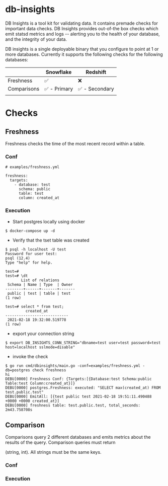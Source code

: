 # db-insights
DB Insights is a tool kit for validating data. It contains premade checks for important data checks. DB Insights provides out-of-the box checks which emit statsd metrics and logs -- alerting you to the health of your database, and the integrity of your data.

DB insights is a single deployable binary that you configure to point at 1 or more databases. Currently it supports the following checks for the following databases:


|           | Snowflake          | Redshift |
|-----------|--------------------|----------|
| Freshness | :white_check_mark: | :x:      |
| Comparisons | :white_check_mark: - Primary | :white_check_mark: - Secondary     |
|           |                    |          |


# Checks

## Freshness

Freshness checks the time of the most recent record within a table.

### Conf

```
# examples/freshness.yml

freshness:
  targets:
    - database: test
      schema: public
      table: test
      column: created_at
```

### Execution

- Start postgres locally using docker
```
$ docker-compose up -d
```

- Verify that the tset table was created
```
$ psql -h localhost -U test
Password for user test:
psql (12.4)
Type "help" for help.

test=#
test=# \dt
       List of relations
 Schema | Name | Type  | Owner
--------+------+-------+-------
 public | test | table | test
(1 row)

test=# select * from test;
         created_at
----------------------------
 2021-02-18 19:32:00.519778
(1 row)
```

- export your connection string
```
$ export DB_INSIGHTS_CONN_STRING="dbname=test user=test password=test host=localhost sslmode=disable"
```

- invoke the check
```
$ go run cmd/dbinsights/main.go -conf=examples/freshness.yml -db=postgres check freshness
hi
DEBU[0000] Freshness Conf: {Targets:[{Database:test Schema:public Table:test Column:created_at}]}
DEBU[0000] postgres.Freshness: executed: "SELECT max(created_at) FROM test.public.test"
DEBU[0000] EmitAll: [{test public test 2021-02-18 19:51:11.490488 +0000 +0000 created_at}]
DEBU[0000] freshness table: test.public.test, total_seconds: 2m43.758708s
```


## Comparison 

Comparisons query 2 different databases and emits metrics about the results of the query. Comparison queries must return

(string, int). All strings must be the same keys.

### Conf


### Execution

